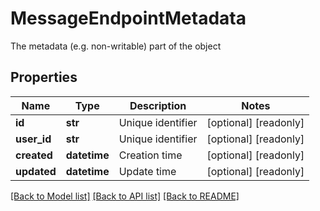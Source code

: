 # MessageEndpointMetadata

The metadata (e.g. non-writable) part of the object
## Properties
Name | Type | Description | Notes
------------ | ------------- | ------------- | -------------
**id** | **str** | Unique identifier | [optional] [readonly] 
**user_id** | **str** | Unique identifier | [optional] [readonly] 
**created** | **datetime** | Creation time | [optional] [readonly] 
**updated** | **datetime** | Update time | [optional] [readonly] 

[[Back to Model list]](../README.md#documentation-for-models) [[Back to API list]](../README.md#documentation-for-api-endpoints) [[Back to README]](../README.md)


